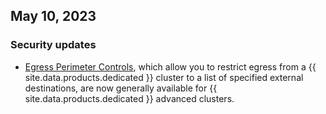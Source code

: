## May 10, 2023

<h3> Security updates </h3>

- [Egress Perimeter Controls](/docs/cockroachcloud/egress-perimeter-controls.html), which allow you to restrict egress from a {{ site.data.products.dedicated }} cluster to a list of specified external destinations, are now generally available for {{ site.data.products.dedicated }} advanced clusters.

